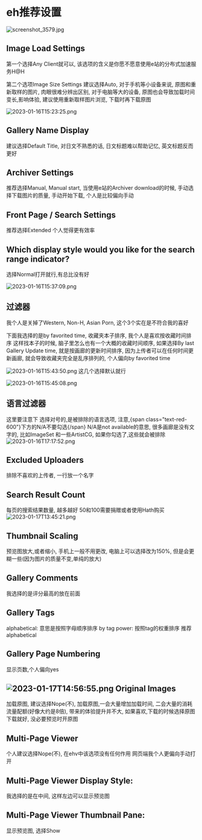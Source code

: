 # eh推荐设置
![screenshot_3579.jpg][1]

Image Load Settings
-------------------

第一个选择Any Client就可以, 该选项的含义是你愿不愿意使用e站的分布式加速服务H@H

第二个选项Image Size Settings
建议选择Auto, 对于手机等小设备来说, 原图和重新取样的图片, 肉眼很难分辨出区别, 
对于电脑等大的设备, 原图也会导致加载时间变长,影响体验, 建议使用重新取样图片浏览, 
下载时再下载原图

![2023-01-16T15:23:25.png][2]

Gallery Name Display
--------------------

建议选择Default Title, 对日文不熟悉的话, 日文标题难以帮助记忆, 英文标题反而更好

Archiver Settings
-----------------

推荐选择Manual, Manual start, 当使用e站的Archiver download的时候, 
手动选择下载图片的质量, 手动开始下载, 个人是比较偏向手动

Front Page / Search Settings
----------------------------

推荐选择Extended
个人觉得更有效率

Which display style would you like for the search range indicator?
------------------------------------------------------------------

选择Normal打开就行,有总比没有好

![2023-01-16T15:37:09.png][3]

过滤器
---

我个人是关掉了Western, Non-H, Asian Porn, 这个3个实在是不符合我的喜好

下面我选择的是by favorited time, 收藏夹本子排序, 我个人是喜欢按收藏时间排序
这样找本子的时候, 脑子里怎么也有一个大概的收藏时间顺序, 如果选择By last Gallery 
Update time, 就是按画廊的更新时间排序, 因为上传者可以在任何时间更新画廊, 
就会导致收藏夹完全是乱序排列的, 个人偏向by favorited time

![2023-01-16T15:43:50.png][4]
这几个选择默认就行

![2023-01-16T15:45:08.png][5]

语言过滤器
-----

这里要注意下
选择对号的,是被排除的语言选项, 注意,{span class="text-red-600"}下方的N/A不要勾选{/span}
N/A是not available的意思, 很多画廊是没有文字的, 比如ImageSet
和一些ArtistCG, 如果你勾选了,这些就会被排除
![2023-01-16T17:17:52.png][6]

Excluded Uploaders
------------------

排除不喜欢的上传者, 一行放一个名字

Search Result Count
-------------------

每页的搜索结果数量, 越多越好
50和100需要捐赠或者使用Hath购买
![2023-01-17T13:45:21.png][7]

Thumbnail Scaling
-----------------

预览图放大,或者缩小, 手机上一般不用更改, 电脑上可以选择改为150%, 
但是会更糊一些(因为图片的质量不变,单纯的放大)

Gallery Comments
----------------

我选择的是评分最高的放在前面

Gallery Tags
------------

alphabetical: 意思是按照字母顺序排序
by tag power: 按照tag的权重排序
推荐alphabetical

Gallery Page Numbering
----------------------
显示页数,个人偏向yes

![2023-01-17T14:56:55.png][8]
Original Images
---------------
加载原图, 建议选择Nope(不), 加载原图,一会大量增加加载时间, 二会大量的消耗
流量配额(好像大约是8倍), 带来的体验提升并不大, 如果喜欢,下载的时候选择原图
下载就好, 没必要预览时开原图

Multi-Page Viewer
-----------------
个人建议选择Nope(不), 在ehv中该选项没有任何作用
网页端我个人更偏向手动打开

Multi-Page Viewer Display Style:
--------------------------------
我选择的是在中间, 这样左边可以显示预览图

Multi-Page Viewer Thumbnail Pane:
---------------------------------

显示预览图, 选择Show


  [1]: http://sinner.ehentai.info/usr/uploads/2023/01/2169861186.jpg
  [2]: http://sinner.ehentai.info/usr/uploads/2023/01/3602378395.png
  [3]: http://sinner.ehentai.info/usr/uploads/2023/01/4036165884.png
  [4]: http://sinner.ehentai.info/usr/uploads/2023/01/1035705903.png
  [5]: http://sinner.ehentai.info/usr/uploads/2023/01/3815684319.png
  [6]: http://sinner.ehentai.info/usr/uploads/2023/01/1780974548.png
  [7]: http://sinner.ehentai.info/usr/uploads/2023/01/2173894386.png
  [8]: http://sinner.ehentai.info/usr/uploads/2023/01/4061132242.png